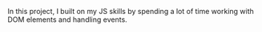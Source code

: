 In this project, I built on my JS skills by spending a lot of time working with DOM elements and handling events.